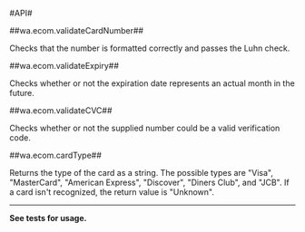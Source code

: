 #API#

##wa.ecom.validateCardNumber##

Checks that the number is formatted correctly and passes the Luhn check.

##wa.ecom.validateExpiry##

Checks whether or not the expiration date represents an actual month in the future.

##wa.ecom.validateCVC##

Checks whether or not the supplied number could be a valid verification code. 

##wa.ecom.cardType##

Returns the type of the card as a string. The possible types are "Visa", "MasterCard", "American Express", "Discover", "Diners Club", and "JCB". If a card isn't recognized, the return value is "Unknown".


------


**See tests for usage.**